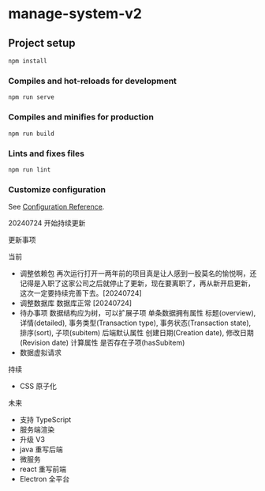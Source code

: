 # manage-system-v2

## Project setup

```
npm install
```

### Compiles and hot-reloads for development

```
npm run serve
```

### Compiles and minifies for production

```
npm run build
```

### Lints and fixes files

```
npm run lint
```

### Customize configuration

See [Configuration Reference](https://cli.vuejs.org/config/).

20240724 开始持续更新

更新事项

当前

- 调整依赖包 再次运行打开一两年前的项目真是让人感到一股莫名的愉悦啊，还记得是入职了这家公司之后就停止了更新，现在要离职了，再从新开启更新，这次一定要持续完善下去。[20240724]
- 调整数据库 数据库正常 [20240724]
- 待办事项
  数据结构应为树，可以扩展子项
  单条数据拥有属性 标题(overview), 详情(detailed), 事务类型(Transaction type), 事务状态(Transaction state), 排序(sort), 子项(subitem)
  后端默认属性 创建日期(Creation date), 修改日期(Revision date)
  计算属性 是否存在子项(hasSubitem)
- 数据虚拟请求

持续

- CSS 原子化

未来

- 支持 TypeScript
- 服务端渲染
- 升级 V3
- java 重写后端
- 微服务
- react 重写前端
- Electron 全平台
